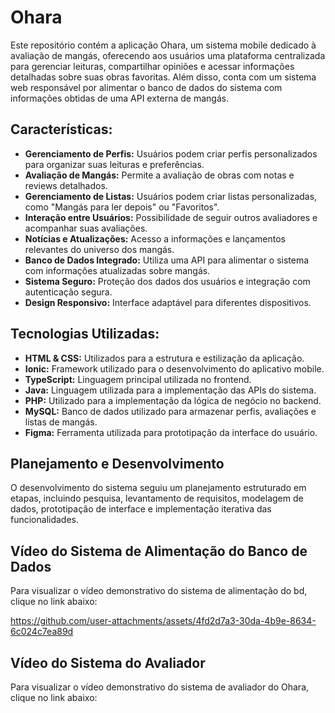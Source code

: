 # Ohara
Este repositório contém a aplicação Ohara, um sistema mobile dedicado à avaliação de mangás, oferecendo aos usuários uma plataforma centralizada para gerenciar leituras, compartilhar opiniões e acessar informações detalhadas sobre suas obras favoritas. Além disso, conta com um sistema web responsável por alimentar o banco de dados do sistema com informações obtidas de uma API externa de mangás.

## Características:

- **Gerenciamento de Perfis:** Usuários podem criar perfis personalizados para organizar suas leituras e preferências.
- **Avaliação de Mangás:** Permite a avaliação de obras com notas e reviews detalhados.
- **Gerenciamento de Listas:** Usuários podem criar listas personalizadas, como "Mangás para ler depois" ou "Favoritos".
- **Interação entre Usuários:** Possibilidade de seguir outros avaliadores e acompanhar suas avaliações.
- **Notícias e Atualizações:** Acesso a informações e lançamentos relevantes do universo dos mangás.
- **Banco de Dados Integrado:** Utiliza uma API para alimentar o sistema com informações atualizadas sobre mangás.
- **Sistema Seguro:** Proteção dos dados dos usuários e integração com autenticação segura.
- **Design Responsivo:** Interface adaptável para diferentes dispositivos.

## Tecnologias Utilizadas:

- **HTML & CSS:** Utilizados para a estrutura e estilização da aplicação.
- **Ionic:** Framework utilizado para o desenvolvimento do aplicativo mobile.
- **TypeScript:** Linguagem principal utilizada no frontend.
- **Java:** Linguagem utilizada para a implementação das APIs do sistema.
- **PHP:** Utilizado para a implementação da lógica de negócio no backend.
- **MySQL:** Banco de dados utilizado para armazenar perfis, avaliações e listas de mangás.
- **Figma:** Ferramenta utilizada para prototipação da interface do usuário.

## Planejamento e Desenvolvimento

O desenvolvimento do sistema seguiu um planejamento estruturado em etapas, incluindo pesquisa, levantamento de requisitos, modelagem de dados, prototipação de interface e implementação iterativa das funcionalidades.

## Vídeo do Sistema de Alimentação do Banco de Dados 
Para visualizar o vídeo demonstrativo do sistema de alimentação do bd, clique no link abaixo:




https://github.com/user-attachments/assets/4fd2d7a3-30da-4b9e-8634-6c024c7ea89d





## Vídeo do Sistema do Avaliador
Para visualizar o vídeo demonstrativo do sistema de avaliador do Ohara, clique no link abaixo:


